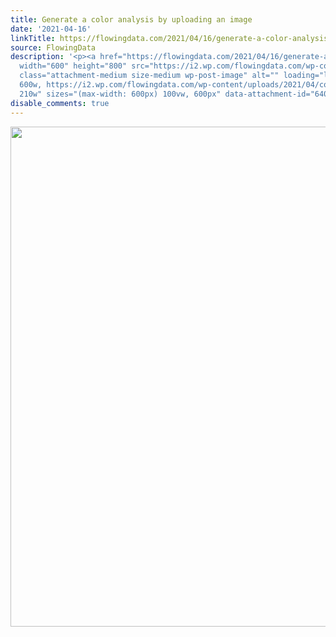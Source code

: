 ```yaml
---
title: Generate a color analysis by uploading an image
date: '2021-04-16'
linkTitle: https://flowingdata.com/2021/04/16/generate-a-color-analysis-by-uploading-an-image/
source: FlowingData
description: '<p><a href="https://flowingdata.com/2021/04/16/generate-a-color-analysis-by-uploading-an-image/"><img
  width="600" height="800" src="https://i2.wp.com/flowingdata.com/wp-content/uploads/2021/04/color-analysis.png?fit=600%2C800&amp;ssl=1"
  class="attachment-medium size-medium wp-post-image" alt="" loading="lazy" srcset="https://i2.wp.com/flowingdata.com/wp-content/uploads/2021/04/color-analysis.png?w=600&amp;ssl=1
  600w, https://i2.wp.com/flowingdata.com/wp-content/uploads/2021/04/color-analysis.png?resize=210%2C280&amp;ssl=1
  210w" sizes="(max-width: 600px) 100vw, 600px" data-attachment-id="64046" ...'
disable_comments: true
---
```

<p><a href="https://flowingdata.com/2021/04/16/generate-a-color-analysis-by-uploading-an-image/"><img width="600" height="800" src="https://i2.wp.com/flowingdata.com/wp-content/uploads/2021/04/color-analysis.png?fit=600%2C800&amp;ssl=1" class="attachment-medium size-medium wp-post-image" alt="" loading="lazy" srcset="https://i2.wp.com/flowingdata.com/wp-content/uploads/2021/04/color-analysis.png?w=600&amp;ssl=1 600w, https://i2.wp.com/flowingdata.com/wp-content/uploads/2021/04/color-analysis.png?resize=210%2C280&amp;ssl=1 210w" sizes="(max-width: 600px) 100vw, 600px" data-attachment-id="64046" ...